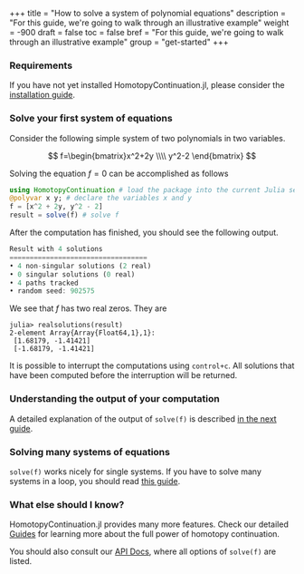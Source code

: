 +++
title = "How to solve a system of polynomial equations"
description = "For this guide, we're going to walk through an illustrative example"
weight = -900
draft = false
toc = false
bref = "For this guide, we're going to walk through an illustrative example"
group = "get-started"
+++

### Requirements
If you have not yet installed HomotopyContinuation.jl, please consider the [installation guide](/guides/installation/).

### Solve your first system of equations
Consider the following simple system of two polynomials in two variables.


$$
f=\begin{bmatrix}x^2+2y \\\\ y^2-2 \end{bmatrix}
$$


Solving the equation $f=0$ can be accomplished as follows


```julia
using HomotopyContinuation # load the package into the current Julia session
@polyvar x y; # declare the variables x and y
f = [x^2 + 2y, y^2 - 2]
result = solve(f) # solve f
```

After the computation has finished, you should see the following output.

```julia
Result with 4 solutions
==================================
• 4 non-singular solutions (2 real)
• 0 singular solutions (0 real)
• 4 paths tracked
• random seed: 902575
```

We see that $f$ has two real zeros. They are

```julia-repl
julia> realsolutions(result)
2-element Array{Array{Float64,1},1}:
 [1.68179, -1.41421]
 [-1.68179, -1.41421]
```

It is possible to interrupt the computations using `control+c`. All solutions that have been computed before the interruption will be returned.

### Understanding the output of your computation

A detailed explanation of the output of `solve(f)` is described [in the next guide](/guides/reading-output/).

### Solving many systems of equations

`solve(f)` works nicely for single systems. If you have to solve many systems in a loop, you should read [this guide](/guides/many-systems/).

### What else should I know?

HomotopyContinuation.jl provides many more features. Check our detailed [Guides](/guides/) for learning more about the full power of homotopy continuation.

You should also consult our [API Docs](https://www.juliahomotopycontinuation.org/HomotopyContinuation.jl/stable/solving/#The-*solve*-function-1), where all options of `solve(f)` are listed.
